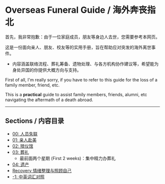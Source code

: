# Overseas Funeral Guide / 海外奔丧指北

首先，我非常抱歉：由于一位家庭成员，朋友等身边人去世，您需要参考本网页。

这是一份面向亲人、朋友、校友等的实用手册，旨在帮助应对突发的海外离世事件。
- 内容涵盖联络流程、葬礼筹备、遗物处理、与各方机构协作建议等，希望能为身处异国的你提供大概方向与支持。

First of all,
I'm really sorry,
if you have to refer to this guide for the loss of a family member, friend, etc.

This is a **practical** guide to assist family members, friends, alumni, etc navigating the aftermath of a death abroad.


---

## Sections / 内容目录

- [00: 人员失联](docs/00-unreachable-contact.md)
- [01: 亲人赴美](docs/01-china-to-us.md)
- [02: 殡仪馆](docs/02-funeral-home.md)
- [03: 葬礼](docs/03-funeral.md)
  - 最前面两个星期 (First 2 weeks)：集中精力办葬礼
- [04: 遗产](docs/04-estate.md)
- [Recovery 情绪整理与照顾自己](docs/recovery.md)
- [-1: 中英词汇对照](docs/99-glossary.md)
